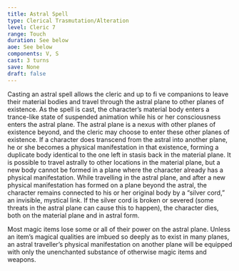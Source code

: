 ```yaml
---
title: Astral Spell
type: Clerical Trasmutation/Alteration
level: Cleric 7
range: Touch
duration: See below
aoe: See below
components: V, S
cast: 3 turns
save: None
draft: false
---
```


Casting an astral spell allows the cleric and up to fi ve companions to leave their material bodies and travel through the astral plane to other planes of existence. As the spell is cast, the character’s material body enters a trance-like state of suspended animation while his or her consciousness enters the astral plane. The astral plane is a nexus with other planes of existence beyond, and the cleric may choose to enter these other planes of existence. If a character does transcend from the astral into another plane, he or she becomes a physical manifestation in that existence, forming a duplicate body identical to the one left in stasis back in the material plane. It is possible to travel astrally to other locations in the material plane, but a new body cannot be formed in a plane where the character already has a physical manifestation. While travelling in the astral plane, and after a new physical manifestation has formed on a plane beyond the astral, the character remains connected to his or her original body by a “silver cord,” an invisible, mystical link. If the silver cord is broken or severed (some threats in the astral plane can cause this to happen), the character dies, both on the material plane and in astral form.

Most magic items lose some or all of their power on the astral plane. Unless an item’s magical qualities are imbued so deeply as to exist in many planes, an astral traveller’s physical manifestation on another plane will be equipped with only the unenchanted substance of otherwise magic items and weapons.
